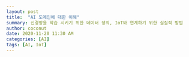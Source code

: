 ```yaml
---
layout: post
title:  "AI 도메인에 대한 이해"
summary: 신경망을 학습 시키기 위한 데이터 정의, IoT와 연계하기 위한 실질적 방법
author: coconut
date: 2020-11-20 11:30 AM
categories: [AI]
tags: [AI, IoT]
---
```


